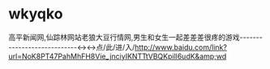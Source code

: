 # wkyqko
高平新闻网,仙踪林网站老狼大豆行情网,男生和女生一起差差差很疼的游戏----------------------------↔↔点/此/进/入/http://www.baidu.com/link?url=NoK8PT47PahMhFH8Vie_jnciyIKNTTtVBQKpill6udK&amp;wd
